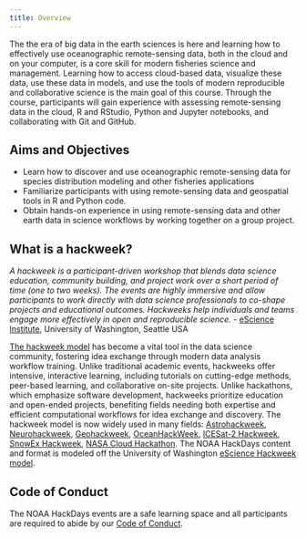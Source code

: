 ```yaml
---
title: Overview
---
```


The the era of big data in the earth sciences is here and learning how to effectively use oceanographic remote-sensing data, both in the cloud and on your computer, is a core skill for modern fisheries science and management. Learning how to access cloud-based data, visualize these data, use these data in models, and use the tools of modern reproducible and collaborative science is the main goal of this course. Through the course, participants will gain experience with assessing remote-sensing data in the cloud, R and RStudio, Python and Jupyter notebooks, and collaborating with Git and GitHub.

## Aims and Objectives

* Learn how to discover and use oceanographic remote-sensing data for species distribution modeling and other fisheries applications
* Familiarize participants with using remote-sensing data and geospatial tools in R and Python code.
* Obtain hands-on experience in using remote-sensing data and other earth data in science workflows by working together on a group project.

## What is a hackweek?

*A hackweek is a participant-driven workshop that blends data science education, community building, and project work over a short period of time (one to two weeks). The events are highly immersive and allow participants to work directly with data science professionals to co-shape projects and educational outcomes. Hackweeks help individuals and teams engage more effectively in open and reproducible science.* - [eScience Institute](https://escience.washington.edu/using-data-science/hackweeks/), University of Washington, Seattle USA

[The hackweek model](https://doi.org/10.1073/pnas.1717196115)  has become a vital tool in the data science community, fostering idea exchange through modern data analysis workflow training. Unlike traditional academic events, hackweeks offer intensive, interactive learning, including tutorials on cutting-edge methods, peer-based learning, and collaborative on-site projects. Unlike hackathons, which emphasize software development, hackweeks prioritize education and open-ended projects, benefiting fields needing both expertise and efficient computational workflows for idea exchange and discovery. The hackweek model is now widely used in many fields: [Astrohackweek](http://astrohackweek.org),
[Neurohackweek](https://neurohackweek.github.io), [Geohackweek](https://geohackweek.github.io), [OceanHackWeek](https://oceanhackweek.github.io), [ICESat-2 Hackweek](https://icesat-2-2023.hackweek.io/), [SnowEx Hackweek](https://snowex.hackweek.io/), [NASA Cloud Hackathon](https://nasa-openscapes.github.io/2021-Cloud-Hackathon/). The NOAA HackDays content and format is modeled off the University of Washington [eScience Hackweek model](https://escience.washington.edu/using-data-science/hackweeks/).

## Code of Conduct 

The NOAA HackDays events are a safe learning space and all participants are required to abide by our [Code of Conduct](coc.html).

